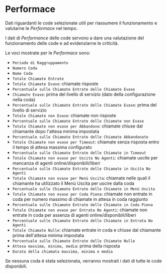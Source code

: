 # Performace

Dati riguardanti le code selezionate utili per riassumere il 
funzionamento e valutarne le *Performace* nel tempo.

I dati di *Performance* delle code servono a dare una valutazione 
del funzionamento delle code e ad evidenziarne le criticità.

Le voci mostrate per le *Performace* sono:

- `Periodo di Raggruppamento`
- `Numero Coda`
- `Nome Coda`
- `Totale Chiamate Entrate`
- `Totale Chiamate Evase`: chiamate risposte
- `Percentuale sulle Chiamate Entrate delle Chiamate Evase`
- `Chiamate Evase`: prima del livello di servizio (dato della 
configurazione nella coda) 
- `Percentuale sulle Chiamate Entrate delle Chiamate Evase`: prima del 
livello di servizio
- `Totale Chiamate non Evase`: chiamate non risposte
- `Percentuale sulle Chiamate Entrate delle Chiamate non Evase`
- `Totale Chiamate non evase per Abbandono`: chiamate chiuse dal 
chiamante dopo l'attesa minima impostata
- `Percentuale sulle Chiamate Entrate delle Chiamate Abbandonate`
- `Totale Chiamate non evase per Timeout`: chiamate senza risposta 
entro il tempo di attesa massima configurato
- `Percentuale sulle Chiamate Entrate delle Chiamate in Timeout`
- `Totale Chiamate non evase per Uscita No Agenti`: chiamate uscite per 
mancanza di agenti online/disponibili/liberi
- `Percentuale sulle Chiamate Entrate delle Chiamate in Uscita No 
Agenti`
- `Totale Chiamate non evase per Menù Uscita`: chiamate nelle quali il 
chiamante ha utilizzato il Menù Uscita per uscire dalla coda
- `Percentuale sulle Chiamate Entrate delle Chiamate in Menù Uscita`
- `Totale Chiamate non evase per Coda Piena`: chiamate non entrate in 
coda per numero massimo di chiamate in attesa in coda raggiunto
- `Percentuale sulle Chiamate Entrate delle Chiamate in Coda Piena`
- `Totale Chiamate non evase per Entrata No Agenti`: chiamate non 
entrate in coda per assenza di agenti online/disponibili/liberi
- `Percentuale sulle Chiamate Entrate delle Chiamate in Entrata No 
Agenti`
- `Totale Chiamate Nulle`: chiamate entrate in coda e chiuse dal
chiamante prima dell'attesa minima impostata
- `Percentuale sulle Chiamate Entrate delle Chiamate Nulle`
- `Attesa massima, minima, media`: prima della risposta
- `Durata della chiamata massima, minima e media`

Se nessuna coda è stata selezionata, verranno mostrati i dati di tutte
le code disponibili.
